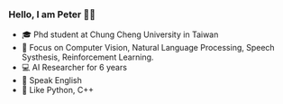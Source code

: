 ### Hello, I am Peter 👋🏻

- 🎓 Phd student at Chung Cheng University in Taiwan
- 🔬 Focus on Computer Vision, Natural Language Processing, Speech Systhesis, Reinforcement Learning.
- 💻 AI Researcher for 6 years
- 💬 Speak English
- 💜 Like Python, C++
